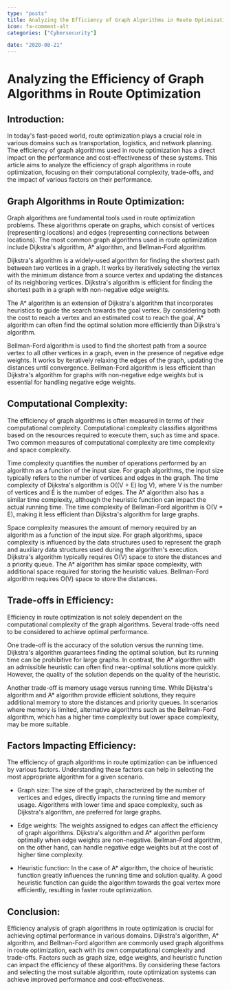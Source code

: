 ```yaml
---
type: "posts"
title: Analyzing the Efficiency of Graph Algorithms in Route Optimization
icon: fa-comment-alt
categories: ["Cybersecurity"]

date: "2020-08-21"
---
```




# Analyzing the Efficiency of Graph Algorithms in Route Optimization

## Introduction:
In today's fast-paced world, route optimization plays a crucial role in various domains such as transportation, logistics, and network planning. The efficiency of graph algorithms used in route optimization has a direct impact on the performance and cost-effectiveness of these systems. This article aims to analyze the efficiency of graph algorithms in route optimization, focusing on their computational complexity, trade-offs, and the impact of various factors on their performance.

## Graph Algorithms in Route Optimization:
Graph algorithms are fundamental tools used in route optimization problems. These algorithms operate on graphs, which consist of vertices (representing locations) and edges (representing connections between locations). The most common graph algorithms used in route optimization include Dijkstra's algorithm, A* algorithm, and Bellman-Ford algorithm.

Dijkstra's algorithm is a widely-used algorithm for finding the shortest path between two vertices in a graph. It works by iteratively selecting the vertex with the minimum distance from a source vertex and updating the distances of its neighboring vertices. Dijkstra's algorithm is efficient for finding the shortest path in a graph with non-negative edge weights.

The A* algorithm is an extension of Dijkstra's algorithm that incorporates heuristics to guide the search towards the goal vertex. By considering both the cost to reach a vertex and an estimated cost to reach the goal, A* algorithm can often find the optimal solution more efficiently than Dijkstra's algorithm.

Bellman-Ford algorithm is used to find the shortest path from a source vertex to all other vertices in a graph, even in the presence of negative edge weights. It works by iteratively relaxing the edges of the graph, updating the distances until convergence. Bellman-Ford algorithm is less efficient than Dijkstra's algorithm for graphs with non-negative edge weights but is essential for handling negative edge weights.

## Computational Complexity:
The efficiency of graph algorithms is often measured in terms of their computational complexity. Computational complexity classifies algorithms based on the resources required to execute them, such as time and space. Two common measures of computational complexity are time complexity and space complexity.

Time complexity quantifies the number of operations performed by an algorithm as a function of the input size. For graph algorithms, the input size typically refers to the number of vertices and edges in the graph. The time complexity of Dijkstra's algorithm is O((V + E) log V), where V is the number of vertices and E is the number of edges. The A* algorithm also has a similar time complexity, although the heuristic function can impact the actual running time. The time complexity of Bellman-Ford algorithm is O(V * E), making it less efficient than Dijkstra's algorithm for large graphs.

Space complexity measures the amount of memory required by an algorithm as a function of the input size. For graph algorithms, space complexity is influenced by the data structures used to represent the graph and auxiliary data structures used during the algorithm's execution. Dijkstra's algorithm typically requires O(V) space to store the distances and a priority queue. The A* algorithm has similar space complexity, with additional space required for storing the heuristic values. Bellman-Ford algorithm requires O(V) space to store the distances.

## Trade-offs in Efficiency:
Efficiency in route optimization is not solely dependent on the computational complexity of the graph algorithms. Several trade-offs need to be considered to achieve optimal performance.

One trade-off is the accuracy of the solution versus the running time. Dijkstra's algorithm guarantees finding the optimal solution, but its running time can be prohibitive for large graphs. In contrast, the A* algorithm with an admissible heuristic can often find near-optimal solutions more quickly. However, the quality of the solution depends on the quality of the heuristic.

Another trade-off is memory usage versus running time. While Dijkstra's algorithm and A* algorithm provide efficient solutions, they require additional memory to store the distances and priority queues. In scenarios where memory is limited, alternative algorithms such as the Bellman-Ford algorithm, which has a higher time complexity but lower space complexity, may be more suitable.

## Factors Impacting Efficiency:
The efficiency of graph algorithms in route optimization can be influenced by various factors. Understanding these factors can help in selecting the most appropriate algorithm for a given scenario.

- Graph size: The size of the graph, characterized by the number of vertices and edges, directly impacts the running time and memory usage. Algorithms with lower time and space complexity, such as Dijkstra's algorithm, are preferred for large graphs.

- Edge weights: The weights assigned to edges can affect the efficiency of graph algorithms. Dijkstra's algorithm and A* algorithm perform optimally when edge weights are non-negative. Bellman-Ford algorithm, on the other hand, can handle negative edge weights but at the cost of higher time complexity.

- Heuristic function: In the case of A* algorithm, the choice of heuristic function greatly influences the running time and solution quality. A good heuristic function can guide the algorithm towards the goal vertex more efficiently, resulting in faster route optimization.

## Conclusion:
Efficiency analysis of graph algorithms in route optimization is crucial for achieving optimal performance in various domains. Dijkstra's algorithm, A* algorithm, and Bellman-Ford algorithm are commonly used graph algorithms in route optimization, each with its own computational complexity and trade-offs. Factors such as graph size, edge weights, and heuristic function can impact the efficiency of these algorithms. By considering these factors and selecting the most suitable algorithm, route optimization systems can achieve improved performance and cost-effectiveness.
